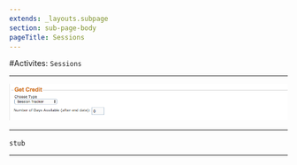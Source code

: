 ```yaml
---
extends: _layouts.subpage
section: sub-page-body
pageTitle: Sessions
---
```


#Activites: `Sessions`

---

![Image of Sessions](../img/activity/get_credit.png)

---

`stub`

---